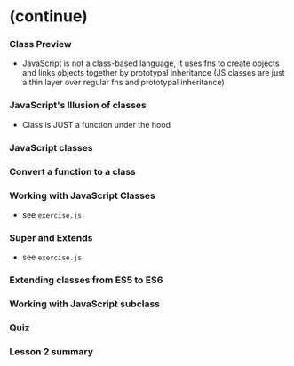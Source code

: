 # (continue)

### Class Preview
* JavaScript is not a class-based language, it uses fns to create objects and links objects together by prototypal inheritance (JS classes are just a thin layer over regular fns and prototypal inheritance)

### JavaScript's Illusion of classes
* Class is JUST a function under the hood

### JavaScript classes
### Convert a function to a class
### Working with JavaScript Classes
* see `exercise.js`

### Super and Extends
* see `exercise.js`


### Extending classes from ES5 to ES6

### Working with JavaScript subclass

### Quiz

### Lesson 2 summary
